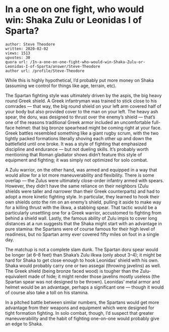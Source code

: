 # In a one on one fight, who would win: Shaka Zulu or Leonidas I of Sparta?

	author: Steve Theodore
	written: 2020-02-02
	views: 1513
	upvotes: 30
	quora url: /In-a-one-on-one-fight-who-would-win-Shaka-Zulu-or-Leonidas-I-of-Sparta/answer/Steve-Theodore
	author url: /profile/Steve-Theodore


While this is highly hypothetical, I’d probably put more money on Shaka (assuming we control for things like age, terrain, etc).

The Spartan fighting style was ultimately driven by the aspis, the big heavy round Greek shield. A Greek infantryman was trained to stick close to his comrades — that way, the big round shield on your left arm covered half of your body but also provided cover to the man on your left. The heavy ash spear, the doru, was designed to thrust over the enemy’s shield — that’s one of the reasons traditional Greek armor included an uncomfortable full-face helmet: that big bronze spearhead might be coming right at your face. Greek battles resembled something like a giant rugby scrum, with the two tightly packed formations literally shoving each other up and down the battlefield until one broke. It was a style of fighting that emphasized discipline and endurance — but not dueling skills. It’s probably worth mentioning that Roman gladiator shows didn’t feature this style of equipment and fighting; it was simply not optimized for solo combat.

A Zulu warrior, on the other hand, was armed and equipped in a way that would allow for a lot more maneuverability and flexibility. There is some overlap — the Zulus were ultimately close-order infantry armed with spears. However, they didn’t have the same reliance on their neighbors (Zulu shields were taller and narrower than their Greek counterparts) and had to adopt a more kinetic fighting style. In particular, they learned to hook their own shields onto the rim on an enemy’s shield, pulling it aside to make way for a killing thrust with the ilkwa, a stabbing spear. That tactic would be a particularly unsettling one for a Greek warrior, accustomed to fighting from behind a shield wall. Lastly, the famous ability of Zulu impis to cover long distances at a run suggests that the Shaka might start with an advantage in pure stamina: the Spartans were of course famous for their high level of readiness, but no Spartan army ever covered fifty miles on foot in a single day.

The matchup is not a complete slam dunk. The Spartan doru spear would be longer (at 6–8 feet) than Shaka’s Zulu ilkwa (only about 3–4); it might be hard for Shaka to get close enough to hook Leonidas’ shield with his own. Shaka would probably carry one or two assegai (throwing javelins) as well. The Greek shield (being bronze faced wood) is tougher than the Zulu-equivalent made of hide; it might render those javelins mostly useless (the Spartan spear was not designed to be thrown). Leonidas’ metal armor and helmet would be an advantage, perhaps a significant one — though it would of course also take a toll on his stamina.

In a pitched battle between similar numbers, the Spartans would get more advantage from their weapons and equipment which were designed for tight formation fighting. In solo combat, though, I’d suspect that greater maneuverability and the habit of fighting one-on-one would probably give an edge to Shaka.

